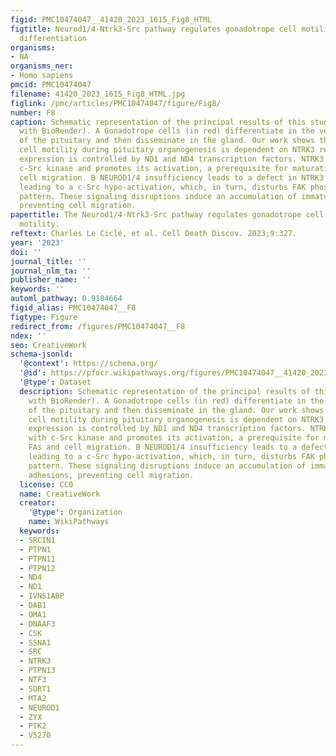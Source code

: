 ```yaml
---
figid: PMC10474047__41420_2023_1615_Fig8_HTML
figtitle: Neurod1/4-Ntrk3-Src pathway regulates gonadotrope cell motility during gonadotrope
  differentiation
organisms:
- NA
organisms_ner:
- Homo sapiens
pmcid: PMC10474047
filename: 41420_2023_1615_Fig8_HTML.jpg
figlink: /pmc/articles/PMC10474047/figure/Fig8/
number: F8
caption: Schematic representation of the principal results of this study (created
  with BioRender). A Gonadotrope cells (in red) differentiate in the ventral part
  of the pituitary and then disseminate in the gland. Our work shows that gonadotrope
  cell motility during pituitary organogenesis is dependent on NTRK3 receptor whose
  expression is controlled by ND1 and ND4 transcription factors. NTRK3 interacts with
  c-Src kinase and promotes its activation, a prerequisite for maturation of FAs and
  cell migration. B NEUROD1/4 insufficiency leads to a defect in NTRK3 expression,
  leading to a c-Src hypo-activation, which, in turn, disturbs FAK phosphorylation
  pattern. These signaling disruptions induce an accumulation of immature focal adhesions,
  preventing cell migration.
papertitle: The Neurod1/4-Ntrk3-Src pathway regulates gonadotrope cell adhesion and
  motility.
reftext: Charles Le Ciclé, et al. Cell Death Discov. 2023;9:327.
year: '2023'
doi: ''
journal_title: ''
journal_nlm_ta: ''
publisher_name: ''
keywords: ''
automl_pathway: 0.9184664
figid_alias: PMC10474047__F8
figtype: Figure
redirect_from: /figures/PMC10474047__F8
ndex: ''
seo: CreativeWork
schema-jsonld:
  '@context': https://schema.org/
  '@id': https://pfocr.wikipathways.org/figures/PMC10474047__41420_2023_1615_Fig8_HTML.html
  '@type': Dataset
  description: Schematic representation of the principal results of this study (created
    with BioRender). A Gonadotrope cells (in red) differentiate in the ventral part
    of the pituitary and then disseminate in the gland. Our work shows that gonadotrope
    cell motility during pituitary organogenesis is dependent on NTRK3 receptor whose
    expression is controlled by ND1 and ND4 transcription factors. NTRK3 interacts
    with c-Src kinase and promotes its activation, a prerequisite for maturation of
    FAs and cell migration. B NEUROD1/4 insufficiency leads to a defect in NTRK3 expression,
    leading to a c-Src hypo-activation, which, in turn, disturbs FAK phosphorylation
    pattern. These signaling disruptions induce an accumulation of immature focal
    adhesions, preventing cell migration.
  license: CC0
  name: CreativeWork
  creator:
    '@type': Organization
    name: WikiPathways
  keywords:
  - SRCIN1
  - PTPN1
  - PTPN11
  - PTPN12
  - ND4
  - ND1
  - IVNS1ABP
  - DAB1
  - OMA1
  - DNAAF3
  - CSK
  - SSNA1
  - SRC
  - NTRK3
  - PTPN13
  - NTF3
  - SORT1
  - MTA2
  - NEUROD1
  - ZYX
  - PTK2
  - V5270
---
```

